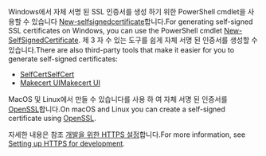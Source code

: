 <span data-ttu-id="3885b-101">Windows에서 자체 서명 된 SSL 인증서를 생성 하기 위한 PowerShell cmdlet을 사용할 수 있습니다 [New-selfsignedcertificate](https://technet.microsoft.com/library/hh848633)합니다.</span><span class="sxs-lookup"><span data-stu-id="3885b-101">For generating self-signed SSL certificates on Windows, you can use the PowerShell cmdlet [New-SelfSignedCertificate](https://technet.microsoft.com/library/hh848633).</span></span> <span data-ttu-id="3885b-102">제 3 자 수 있는 도구를 쉽게 자체 서명 된 인증서를 생성할 수 있습니다.</span><span class="sxs-lookup"><span data-stu-id="3885b-102">There are also third-party tools that make it easier for you to generate self-signed certificates:</span></span>

* [<span data-ttu-id="3885b-103">SelfCert</span><span class="sxs-lookup"><span data-stu-id="3885b-103">SelfCert</span></span>](https://www.pluralsight.com/blog/software-development/selfcert-create-a-self-signed-certificate-interactively-gui-or-programmatically-in-net)
* [<span data-ttu-id="3885b-104">Makecert UI</span><span class="sxs-lookup"><span data-stu-id="3885b-104">Makecert UI</span></span>](http://makecertui.codeplex.com/)

<span data-ttu-id="3885b-105">MacOS 및 Linux에서 만들 수 있습니다를 사용 하 여 자체 서명 된 인증서를 [OpenSSL](https://www.openssl.org/)합니다.</span><span class="sxs-lookup"><span data-stu-id="3885b-105">On macOS and Linux you can create a self-signed certificate using [OpenSSL](https://www.openssl.org/).</span></span>

<span data-ttu-id="3885b-106">자세한 내용은 참조 [개발을 위한 HTTPS 설정](xref:security/https)합니다.</span><span class="sxs-lookup"><span data-stu-id="3885b-106">For more information, see [Setting up HTTPS for development](xref:security/https).</span></span>
